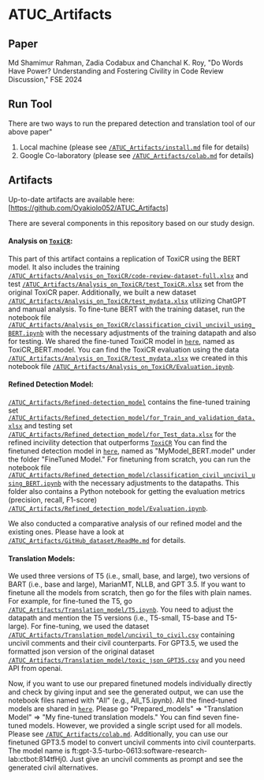 # ATUC_Artifacts

## Paper
Md Shamimur Rahman, Zadia Codabux and Chanchal K. Roy, "Do Words Have Power? Understanding and Fostering Civility in Code Review Discussion," FSE 2024

## Run Tool
There are two ways to run the prepared detection and translation tool of our above paper"
1. Local machine (please see [`/ATUC_Artifacts/install.md`](https://github.com/Oyakiolo052/ATUC_Artifacts/blob/main/install.md) file for details)
2. Google Co-laboratory (please see [`/ATUC_Artifacts/colab.md`](https://github.com/Oyakiolo052/ATUC_Artifacts/blob/main/colab.md) for details)

## Artifacts 
Up-to-date artifacts are available here: [https://github.com/Oyakiolo052/ATUC_Artifacts] 

There are several components in this repository based on our study design.

#### Analysis on [`ToxiCR`](https://dl.acm.org/doi/10.1145/3583562):
This part of this artifact contains a replication of ToxiCR using the BERT model. It also includes the training [`/ATUC_Artifacts/Analysis_on_ToxiCR/code-review-dataset-full.xlsx`](https://github.com/Oyakiolo052/ATUC_Artifacts/blob/main/Analysis_on_ToxiCR/code-review-dataset-full.xlsx) and test [`/ATUC_Artifacts/Analysis_on_ToxiCR/test_ToxiCR.xlsx`](https://github.com/Oyakiolo052/ATUC_Artifacts/blob/main/Analysis_on_ToxiCR/test_ToxiCR.xlsx) set from the original ToxiCR paper. Additionally, we built a new dataset [`/ATUC_Artifacts/Analysis_on_ToxiCR/test_mydata.xlsx`](https://github.com/Oyakiolo052/ATUC_Artifacts/Analysis_on_ToxiCR/test_mydata.xlsx) utilizing ChatGPT and manual analysis. To fine-tune BERT with the training dataset, run the notebook file [`/ATUC_Artifacts/Analysis_on_ToxiCR/classification_civil_uncivil_using_BERT.ipynb`](https://github.com/Oyakiolo052/ATUC_Artifacts/blob/main/Analysis_on_ToxiCR/classification_civil_uncivil_using_BERT.ipynb) with the necessary adjustments of the training datapath and also for testing. We shared the fine-tuned ToxiCR model in [`here`](https://doi.org/10.5281/zenodo.10775868), named as ToxiCR_BERT.model. You can find the ToxiCR evaluation using the data [`/ATUC_Artifacts/Analysis_on_ToxiCR/test_mydata.xlsx`](https://github.com/Oyakiolo052/ATUC_Artifacts/blob/main/Analysis_on_ToxiCR/test_mydata.xlsx) we created in this notebook file [`/ATUC_Artifacts/Analysis_on_ToxiCR/Evaluation.ipynb`](https://github.com/Oyakiolo052/ATUC_Artifacts/blob/main/Analysis_on_ToxiCR/Evaluation.ipynb).      

#### Refined Detection Model:
[`/ATUC_Artifacts/Refined-detection_model`](https://github.com/Oyakiolo052/ATUC_Artifacts/tree/main/Refined_detection_model) contains the fine-tuned training set [`/ATUC_Artifacts/Refined_detection_model/for_Train_and_validation_data.xlsx`](https://github.com/Oyakiolo052/ATUC_Artifacts/blob/main/Refined_detection_model/for_Train_and_validation_data.xlsx) and testing set [`/ATUC_Artifacts/Refined_detection_model/for_Test_data.xlsx`](https://github.com/Oyakiolo052/ATUC_Artifacts/blob/main/Refined_detection_model/for_Test_data.xlsx) for the refined incivility detection that outperforms [`ToxiCR`](https://dl.acm.org/doi/10.1145/3583562) You can find the finetuned detection model in [`here`](https://doi.org/10.5281/zenodo.10775868), named as "MyModel_BERT.model" under the folder "FineTuned Model." For finetuning from scratch, you can run the notebook file [`/ATUC_Artifacts/Refined_detection_model/classification_civil_uncivil_using_BERT.ipynb`](https://github.com/Oyakiolo052/ATUC_Artifacts/blob/main/Refined_detection_model/classification_civil_uncivil_using_BERT.ipynb) with the necessary adjustments to the datapaths. This folder also contains a Python notebook for getting the evaluation metrics (precision, recall, F1-score) [`/ATUC_Artifacts/Refined_detection_model/Evaluation.ipynb`](https://github.com/Oyakiolo052/ATUC_Artifacts/blob/main/Refined_detection_model/Evaluation.ipynb).   

We also conducted a comparative analysis of our refined model and the existing ones. Please have a look at [`/ATUC_Artifacts/GitHub_dataset/ReadMe.md`](https://github.com/Oyakiolo052/ATUC_Artifacts/blob/main/GitHub_dataset/ReadMe.md) for details.

#### Translation Models:
We used three versions of T5 (i.e., small, base, and large), two versions of BART (i.e., base and large), MarianMT, NLLB, and GPT 3.5. If you want to finetune all the models from scratch, then go for the files with plain names. For example, for fine-tuned the T5, go [`/ATUC_Artifacts/Translation_model/T5.ipynb`](https://github.com/Oyakiolo052/ATUC_Artifacts/blob/main/Translation_model/T5.ipynb). You need to adjust the datapath and mention the T5 versions (i.e., T5-small, T5-base and T5-large). For fine-tuning, we used the dataset [`/ATUC_Artifacts/Translation_model/uncivil_to_civil.csv`](https://github.com/Oyakiolo052/ATUC_Artifacts/blob/main/Translation_model/uncivil_to_civil.csv) containing uncivil comments and their civil counterparts. For GPT3.5, we used the formatted json version of the original dataset [`/ATUC_Artifacts/Translation_model/toxic_json_GPT35.csv`](https://github.com/Oyakiolo052/ATUC_Artifacts/blob/main/Translation_model/toxic_json_GPT35.csv) and you need API from openai.   

Now, if you want to use our prepared finetuned models individually directly and check by giving input and see the generated output, we can use the notebook files named with "All" (e.g., All_T5.ipynb). All the fined-tuned models are shared in [`here`](https://doi.org/10.5281/zenodo.10775868). Please go "Prepared_models" => "Translation Model" => "My fine-tuned translation models." You can find seven fine-tuned models. However, we provided a single script used for all models. Please see  [`/ATUC_Artifacts/colab.md`](https://github.com/Oyakiolo052/ATUC_Artifacts/blob/main/colab.md). Additionally, you can use our finetuned GPT3.5 model to convert uncivil comments into civil counterparts. The model name is ft:gpt-3.5-turbo-0613:software-research-lab:ctbot:814tfHj0. Just give an uncivil comments as prompt and see the generated civil alternatives.   






